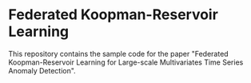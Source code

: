 # Federated Koopman-Reservoir Learning

This repository contains the sample code for the paper "Federated Koopman-Reservoir Learning for Large-scale Multivariates Time Series Anomaly Detection". 